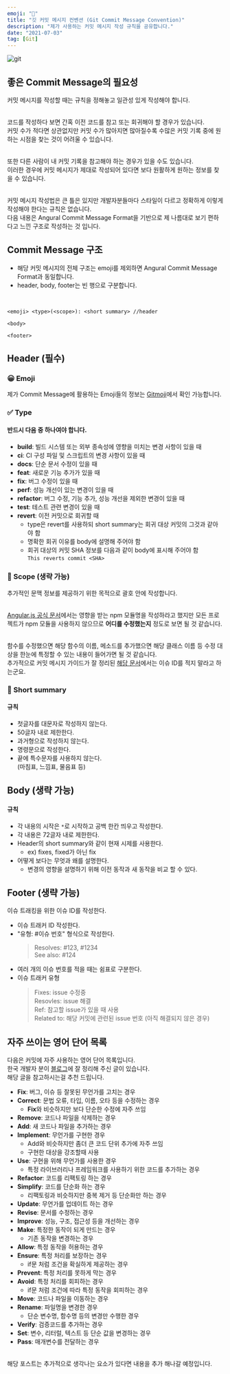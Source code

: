 ```yaml
---
emoji: "📝"
title: "깃 커밋 메시지 컨벤션 (Git Commit Message Convention)"
description: "제가 사용하는 커밋 메시지 작성 규칙을 공유합니다."
date: "2021-07-03"
tag: [Git]
---
```


![git](https://user-images.githubusercontent.com/71566740/133915828-2a45cb95-7be9-4b0e-aace-821865f70c99.png)

## 좋은 Commit Message의 필요성

커밋 메시지를 작성할 때는 규칙을 정해놓고 일관성 있게 작성해야 합니다.

<br>코드를 작성하다 보면 간혹 이전 코드를 참고 또는 회귀해야 할 경우가 있습니다.
<br>커밋 수가 적다면 상관없지만 커밋 수가 많아지면 많아질수록 수많은 커밋 기록 중에 원하는 시점을 찾는 것이 어려울 수 있습니다.

<br>또한 다른 사람이 내 커밋 기록을 참고해야 하는 경우가 있을 수도 있습니다.
<br>이러한 경우에 커밋 메시지가 제대로 작성되어 있다면 보다 원활하게 원하는 정보를 찾을 수 있습니다.

<br>커밋 메시지 작성법은 큰 틀은 있지만 개발자분들마다 스타일이 다르고 정확하게 이렇게 작성해야 한다는 규칙은 없습니다.
<br>다음 내용은 Angural Commit Message Format을 기반으로 제 나름대로 보기 편하다고 느낀 구조로 작성하는 것 입니다.

## Commit Message 구조

- 해당 커밋 메시지의 전체 구조는 emoji를 제외하면 Angural Commit Message Format과 동일합니다.
- header, body, footer는 빈 행으로 구분합니다.

<br>

```
<emoji> <type>(<scope>): <short summary> //header

<body>

<footer>
```

## Header (필수)

### 😀 Emoji

제가 Commit Message에 활용하는 Emoji들의 정보는 [Gitmoji](https://gitmoji.dev/)에서 확인 가능합니다.

### ✅ Type

#### 반드시 다음 중 하나여야 합니다.

- **build**: 빌드 시스템 또는 외부 종속성에 영향을 미치는 변경 사항이 있을 때
- **ci**: CI 구성 파일 및 스크립트의 변경 사항이 있을 때
- **docs**: 단순 문서 수정이 있을 때
- **feat**: 새로운 기능 추가가 있을 때
- **fix**: 버그 수정이 있을 때
- **perf**: 성능 개선이 있는 변경이 있을 때
- **refactor**: 버그 수정, 기능 추가, 성능 개선을 제외한 변경이 있을 때
- **test**: 테스트 관련 변경이 있을 때
- **revert**: 이전 커밋으로 회귀할 때
  - type은 revert를 사용하되 short summary는 회귀 대상 커밋의 그것과 같아야 함
  - 명확한 회귀 이유를 body에 설명해 주어야 함
  - 회귀 대상의 커밋 SHA 정보를 다음과 같이 body에 표시해 주어야 함<br>`This reverts commit <SHA>`

### 🎯 Scope (생략 가능)

추가적인 문맥 정보를 제공하기 위한 목적으로 괄호 안에 작성합니다.

<br>[Angular.js 공식 문서](https://github.com/angular/angular/blob/master/CONTRIBUTING.md#scope)에서는 영향을 받는 npm 모듈명을 작성하라고 했지만 모든 프로젝트가 npm 모듈을 사용하지 않으므로 **어디를 수정했는지** 정도로 보면 될 것 같습니다.

<br> 함수를 수정했으면 해당 함수의 이름, 메소드를 추가했으면 해당 클래스 이름 등 수정 대상을 한눈에 특정할 수 있는 내용이 들어가면 될 것 같습니다.
<br> 추가적으로 커밋 메시지 가이드가 잘 정리된 [해당 문서](https://gist.github.com/qoomon/5dfcdf8eec66a051ecd85625518cfd13)에서는 이슈 ID를 적지 말라고 하는군요.

### 📃 Short summary

#### 규칙

- 첫글자를 대문자로 작성하지 않는다.
- 50글자 내로 제한한다.
- 과거형으로 작성하지 않는다.
- 명령문으로 작성한다.
- 끝에 특수문자를 사용하지 않는다.
  <br>(마침표, 느낌표, 물음표 등)

## Body (생략 가능)

#### 규칙

- 각 내용의 시작은 `*`로 시작하고 공백 한칸 띄우고 작성한다.
- 각 내용은 72글자 내로 제한한다.
- Header의 short summary와 같이 현재 시제를 사용한다.
  - ex) fixes, fixed가 아닌 fix
- 어떻게 보다는 무엇과 왜를 설명한다.
  - 변경의 영향을 설명하기 위해 이전 동작과 새 동작을 비교 할 수 있다.

## Footer (생략 가능)

이슈 트래킹을 위한 이슈 ID를 작성한다.

- 이슈 트래커 ID 작성한다.
- "유형: #이슈 번호" 형식으로 작성한다.
  > Resolves: #123, #1234<br>
  > See also: #124
- 여러 개의 이슈 번호를 적을 때는 쉼표로 구분한다.
- 이슈 트래커 유형
  > Fixes: issue 수정중<br>
  > Resovles: issue 해결<br>
  > Ref: 참고할 issue가 있을 때 사용<br>
  > Related to: 해당 커밋에 관련된 issue 번호 (아직 해결되지 않은 경우)

## 자주 쓰이는 영어 단어 목록

다음은 커밋에 자주 사용하는 영어 단어 목록입니다.
<br>한국 개발자 분이 [블로그](https://blog.ull.im/engineering/2019/03/10/logs-on-git.html)에 잘 정리해 주신 글이 있습니다.
<br>해당 글을 참고하시는걸 추천 드립니다.

- **Fix**: 버그, 이슈 등 잘못된 무언가를 고치는 경우
- **Correct**: 문법 오류, 타입, 이름, 오타 등을 수정하는 경우
  - **Fix**와 비슷하지만 보다 단순한 수정에 자주 쓰임
- **Remove**: 코드나 파일을 삭제하는 경우
- **Add**: 새 코드나 파일을 추가하는 경우
- **Implement**: 무언가를 구현한 경우
  - Add와 비슷하지만 좀더 큰 코드 단위 추가에 자주 쓰임
  - 구현한 대상을 강조할때 사용
- **Use**: 구현을 위해 무언가를 사용한 경우
  - 특정 라이브러리나 프레임워크를 사용하기 위한 코드를 추가하는 경우
- **Refactor**: 코드를 리팩토링 하는 경우
- **Simplify**: 코드를 단순화 하는 경우
  - 리팩토링과 비슷하지만 중복 제거 등 단순화만 하는 경우
- **Update**: 무언가를 업데이트 하는 경우
- **Revise**: 문서를 수정하는 경우
- **Improve**: 성능, 구조, 접근성 등을 개선하는 경우
- **Make**: 특정한 동작이 되게 만드는 경우
  - 기존 동작을 변경하는 경우
- **Allow**: 특정 동작을 허용하는 경우
- **Ensure**: 특정 처리를 보장하는 경우
  - if문 처럼 조건을 확실하게 제공하는 경우
- **Prevent**: 특정 처리를 못하게 막는 경우
- **Avoid**: 특정 처리를 회피하는 경우
  - if문 처럼 조건에 따라 특정 동작을 회피하는 경우
- **Move**: 코드나 파일을 이동하는 경우
- **Rename**: 파일명을 변경한 경우
  - 단순 변수명, 함수명 등의 변경만 수행한 경우
- **Verify**: 검증코드를 추가하는 경우
- **Set**: 변수, 리터럴, 텍스트 등 단순 값을 변경하는 경우
- **Pass**: 매개변수를 전달하는 경우

<br>
해당 포스트는 추가적으로 생각나는 요소가 있다면 내용을 추가 해나갈 예정입니다.
